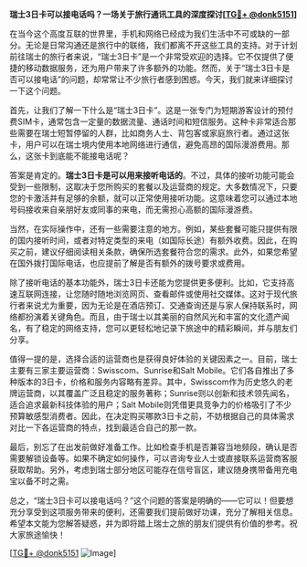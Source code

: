 **瑞士3日卡可以接电话吗？一场关于旅行通讯工具的深度探讨[[TG💪+ @donk5151](https://t.me/s/donk5151)]**

在当今这个高度互联的世界里，手机和网络已经成为我们生活中不可或缺的一部分。无论是日常沟通还是旅行中的联络，我们都离不开这些工具的支持。对于计划前往瑞士的旅行者来说，“瑞士3日卡”是一个非常受欢迎的选择。它不仅提供了便捷的移动数据服务，还为用户带来了许多额外的功能。然而，关于“瑞士3日卡是否可以接电话”的问题，却常常让不少旅行者感到困惑。今天，我们就来详细探讨一下这个问题。

首先，让我们了解一下什么是“瑞士3日卡”。这是一张专门为短期游客设计的预付费SIM卡，通常包含一定量的数据流量、通话时间和短信服务。这种卡非常适合那些需要在瑞士短暂停留的人群，比如商务人士、背包客或家庭旅行者。通过这张卡，用户可以在瑞士境内使用本地网络进行通信，避免高昂的国际漫游费用。那么，这张卡到底能不能接电话呢？

答案是肯定的。**瑞士3日卡是可以用来接听电话的**。不过，具体的接听功能可能会受到一些限制，这取决于您所购买的套餐以及运营商的规定。大多数情况下，只要您的卡激活并有足够的余额，就可以正常使用接听功能。这意味着您可以通过本地号码接收来自亲朋好友或同事的来电，而无需担心高额的国际漫游费。

当然，在实际操作中，还有一些需要注意的地方。例如，某些套餐可能只提供有限的国内接听时间，或者对特定类型的来电（如国际长途）有额外收费。因此，在购买之前，建议仔细阅读相关条款，确保所选套餐符合您的需求。此外，如果您希望在国外拨打国际电话，也应提前了解是否有额外的拨号要求或费用。

除了接听电话的基本功能外，瑞士3日卡还能为您提供更多便利。比如，它支持高速互联网连接，让您随时随地浏览网页、查看邮件或使用社交媒体。这对于现代旅行者来说尤为重要，因为无论是在酒店预订、交通查询还是与家人保持联系时，网络都扮演着关键角色。而且，由于瑞士以其美丽的自然风光和丰富的文化遗产闻名，有了稳定的网络支持，您可以更轻松地记录下旅途中的精彩瞬间，并与朋友们分享。

值得一提的是，选择合适的运营商也是获得良好体验的关键因素之一。目前，瑞士主要有三家主要运营商：Swisscom、Sunrise和Salt Mobile。它们各自推出了多种版本的3日卡，价格和服务内容略有差异。其中，Swisscom作为历史悠久的老牌运营商，以其覆盖广泛且稳定的服务著称；Sunrise则以创新和技术领先闻名，适合追求最新科技体验的用户；Salt Mobile则凭借更具竞争力的价格吸引了不少预算敏感型消费者。因此，在决定购买哪款3日卡之前，不妨根据自己的具体需求对比一下各运营商的特点，找到最适合自己的那一款。

最后，别忘了在出发前做好准备工作。比如检查手机是否兼容当地频段，确认是否需要解锁设备等。如果不确定如何操作，可以咨询专业人士或直接联系运营商客服获取帮助。另外，考虑到瑞士部分地区可能存在信号盲区，建议随身携带备用充电宝以备不时之需。

总之，“瑞士3日卡可以接电话吗？”这个问题的答案是明确的——它可以！但要想充分享受到这项服务带来的便利，还需要我们提前做好功课，充分了解相关信息。希望本文能为您解答疑惑，并为即将踏上瑞士之旅的朋友们提供有价值的参考。祝大家旅途愉快！

[[TG💪+ @donk5151](https://t.me/s/donk5151) ![Image](https://i.postimg.cc/rwNCRYN7/Snipaste-2025-04-30-17-27-05.png)]
